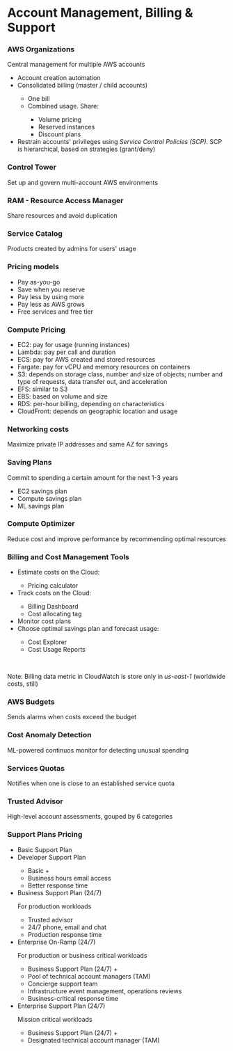 <h1>Account Management, Billing & Support</h1>

<h3>AWS Organizations</h3>
<p>Central management for multiple AWS accounts</p>
<ul>
    <li>Account creation automation</li>
    <li>Consolidated billing (master / child accounts)</li>
    <ul>
        <li>One bill</li>
        <li>Combined usage. Share:</li>
        <ul>
            <li>Volume pricing</li>
            <li>Reserved instances</li>
            <li>Discount plans</li>
        </ul>
    </ul>
    <li>Restrain accounts' privileges using <i>Service Control Policies (SCP)</i>. SCP is hierarchical, based on strategies (grant/deny)</li>
</ul>

<h3>Control Tower</h3>
<p>Set up and govern multi-account AWS environments</p>

<h3>RAM - Resource Access Manager</h3>
<p>Share resources and avoid duplication</p>

<h3>Service Catalog</h3>
<p>Products created by admins for users' usage</p>

<h3>Pricing models</h3>
<ul>
    <li>Pay as-you-go</li>
    <li>Save when you reserve</li>
    <li>Pay less by using more</li>
    <li>Pay less as AWS grows</li>
    <li>Free services and free tier</li>
</ul>

<h3>Compute Pricing</h3>
<ul>
    <li>EC2: pay for usage (running instances)</li>
    <li>Lambda: pay per call and duration</li>
    <li>ECS: pay for AWS created and stored resources</li>
    <li>Fargate: pay for vCPU and memory resources on containers</li>
    <li>S3: depends on storage class, number and size of objects; number and type of requests,
    data transfer out, and acceleration</li>
    <li>EFS: similar to S3</li>
    <li>EBS: based on volume and size</li>
    <li>RDS: per-hour billing, depending on characteristics</li>
    <li>CloudFront: depends on geographic location and usage</li>
</ul>

<h3>Networking costs</h3>
<p>Maximize private IP addresses and same AZ for savings</p>

<h3>Saving Plans</h3>
<p>Commit to spending a certain amount for the next 1-3 years</p>
<ul>
    <li>EC2 savings plan</li>
    <li>Compute savings plan</li>
    <li>ML savings plan</li>
</ul>

<h3>Compute Optimizer</h3>
<p>Reduce cost and improve performance by recommending optimal resources</p>

<h3>Billing and Cost Management Tools</h3>
<ul>
    <li>Estimate costs on the Cloud:</li>
    <ul>
        <li>Pricing calculator</li>
    </ul>
    <li>Track costs on the Cloud:</li>
    <ul>
        <li>Billing Dashboard</li>
        <li>Cost allocating tag</li>
    </ul>
    <li>Monitor cost plans</li>
    <li>Choose optimal savings plan and forecast usage:</li>
    <ul>
        <li>Cost Explorer</li>
        <li>Cost Usage Reports</li>
    </ul>
</ul>

<br>
<p>Note: Billing data metric in CloudWatch is store only in <i>us-east-1</i> (worldwide costs, still)</p>

<h3>AWS Budgets</h3>
<p>Sends alarms when costs exceed the budget</p>

<h3>Cost Anomaly Detection</h3>
<p>ML-powered continuos monitor for detecting unusual spending</p>

<h3>Services Quotas</h3>
<p>Notifies when one is close to an established service quota</p>

<h3>Trusted Advisor</h3>
<p>High-level account assessments, gouped by 6 categories</p>

<h3>Support Plans Pricing</h3>
<ul>
    <li>Basic Support Plan</li>
    <li>Developer Support Plan</li>
    <ul>
        <li>Basic +</li>
        <li>Business hours email access</li>
        <li>Better response time</li>
    </ul>
    <li>Business Support Plan (24/7)</li>
    <p>For production workloads</p>
    <ul>
        <li>Trusted advisor</li>
        <li>24/7 phone, email and chat</li>
        <li>Production response time</li>
    </ul>
    <li>Enterprise On-Ramp (24/7)</li>
    <p>For production or business critical workloads</p>
    <ul>
        <li>Business Support Plan (24/7) +</li>
        <li>Pool of technical account managers (TAM)</li>
        <li>Concierge support team</li>
        <li>Infrastructure event management, operations reviews</li>
        <li>Business-critical response time</li>
    </ul>
    <li>Enterprise Support Plan (24/7)</li>
    <p>Mission critical workloads</p>
    <ul>
        <li>Business Support Plan (24/7) +</li>
        <li>Designated technical account manager (TAM)</li>
    </ul>
</ul>
